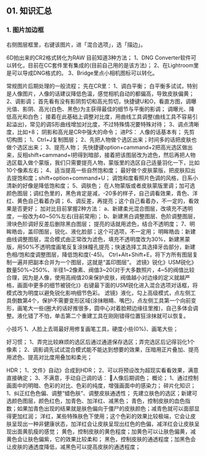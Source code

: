 ## 01. 知识汇总

### 1. 图片加边框

右侧图层框里，右键该图片，进「混合选项」，选「描边」。




6D拍出来的CR2格式转化为RAW
目前知道3种方法；
1、DNG Converter软件可以转化，目前在CC套件里有集成的(目前自己用的是该方法)；
2、在Lightroom里是可以导成DNG格式的。
3、Bridge里点小相机图标可以转化。

常规图片后期处理的一般流程；
先在CR里：
1、调白平衡；
白平衡多试试，特别是人像图片，人像的话建议降低色温，感觉相机自动的都偏高，导致皮肤偏黄；2、调影调；
首先看有没有影阴剪切和高光剪切，快捷键U和O，看直方图，调曝光值、影阴、高光(白色、黑色)为主获得最佳的细节与平衡的影调；
调曝光、降低高光和白色；
接着在此基础上调整对比度，用曲线工具调整(曲线工具不容易引起溢出)，常见的调S形曲线增加对比度，不过特殊情况要特殊对待；
3、调点清晰度，比如+8；
阴影和高光是CR中强大的命令；
进PS：
人像的话基本有；
先剪切构图；
1、Ctrl+J复制图层；
2、先把人物做个选区出来；时间多的话把皮肤也做个选区出来；
3、提亮人物；
先快捷键option+cammand+2把高光选区做出来，反相shift+cammand+I把得到暗部，接着把该图层改为滤色，然后再把人物选区载入做个蒙版，我们只需要提亮人物，蒙版里的选区自己适量羽化一下，比如10个像素左右；
4、适当提高一些自然饱和度；
最好做个皮肤蒙版，把皮肤扣出去提饱和度；shift+option+command+U；
调饱和度看照片色调的风格，日系小清新的好像是降低饱和度；
5、调肤色；
在人物蒙版或者皮肤蒙版里调；加可选颜色图层；调红色里的，黑色肯定是减，-20多的样子，自己调看效果，青色、洋红、黄色自己看着办调；
6、调反差，再提亮；这个自己看着办，不一定的，看效果是否更好；
加对比目前掌握2种方法：
a、新建柔光混合图层，改填充不透明度，一般改为40~50%左右(目前常用)；
b、新建黑白调整图层、色阶调整图层，滑块色阶调好反差后删除黑白图层；
提亮的话就用滤色，结合不透明度；
7、明眸皓齿，盖印图层，锐化、液化脸部；这个可选项，不一定用；
明眸皓齿：新建曲线调整图层，混合模式由正常改为滤色，填充不透明度改为30%，新建黑蒙版，用50%不透明度画笔反复涂抹瞳孔提亮；快速选择工具选择牙齿部分，新建色相/饱和度调整图层，降低饱和度(-45)。
Ctrl+Alt+Shift+E，将下方所有图层复制一遍并把副本合并为一个图层，这就是“盖印图层”。
滤镜》锐化》USM锐化》数量50%~250%、半径1~2像素、阀值3~20(对于大多数照片，4~5的阀值比较合理，因为是人像，使用高阀值20来保护皮肤，阀值越小对边缘的定义就越严格，画面中更多的细节被锐化)》右键最下面的USM锐化进入混合选项对话框，将模式改为明度以避免锐化影响细节色彩。
滤镜》液化，勾上高级模式，点左侧工具倒数第4个，保护不需要变形区域(涂抹眼睛、嘴巴)，点左侧工具第一个向前变形，画笔大一些(圈大的话好推很多，圆中心对着脸颊边缘往里推)，自己多体会调整。液化错了不怕，单击第二个重建工具在刚刚错得位置狂涂抹就可以恢复。


小技巧
1、人脸上去斑最好用修复画笔工具，硬度小些(0%)、画笔大些；

好习惯；
1、弄完比较麻烦的选区后通过通道保存选区；弄完选区后记得羽化1个像素；
2、调影调先试试混合模式能不能达到想要的效果，压暗用正片叠加、提亮用滤色、提高对比度用叠加和柔光；

HDR；
1、文件》自动》合成到HDR；
2、可以将预设改为超现实看看效果，满意直接确定；
3、不满意，手动自己调的话：
人像后期调色；
概论；
1、通过控制画面中的明暗、色彩的对比、色彩的纯度，增强画面中的感染力；
碎片化知识；
1、纠正红色色偏、调整“蜡色肤”、调整皮肤通透性；
先建立肤色的选区；新建可选颜色图层，颜色红色，加青色、加洋红、减黑色；
青色，控制皮肤的血色指数；如果加青色出现的结果就是肤色偏向于僵尸的皮肤颜色；减青色就可以面部显得更加红润；
洋红，某些特殊肤色下使用；这个色彩的效果比较极端，它会让皮肤呈现出一种非健康状态，加洋红会让皮肤呈现出红色的色偏，减洋红会让皮肤呈现出面黄肌瘦的感觉；
黄色，控制皮肤的黄色程度；加黄色可以让肤色偏黄，减黄色会让肤色偏紫，它的效果比较柔和；
黑色，控制皮肤的通透程度；加黑色会让皮肤的通透度降低，减黑色可以提高皮肤的通透程度；

